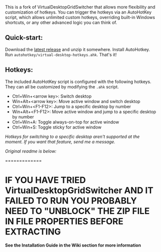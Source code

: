 This is a fork of VirtualDesktopGridSwitcher that allows more flexibility and customization of hotkeys.  You can trigger the hotkeys via an AutoHotKey script, which allows
unlimited custom hotkeys, overriding built-in Windows shortcuts, or any other advanced logic you can think of.

## Quick-start:

Download the [latest release](https://github.com/cspotcode/virtual-desktop-grid-switcher/releases/) and unzip it somewhere.  Install AutoHotkey.  Run `autohotkey/virtual-desktop-hotkeys.ahk`.  That's it!

## Hotkeys:

The included AutoHotKey script is configured with the following hotkeys.  They can all be customized by modifying the `.ahk` script.

* Ctrl+Win+&lt;arrow key>: Switch desktop
* Win+Alt+&lt;arrow key>: Move active window and switch desktop
* Ctrl+Win+&lt;F1-F12>: Jump to a specific desktop by number
* Win+Alt+&lt;F1-F12>: Move active window and jump to a specific desktop by number
* Ctrl+Win+A: Toggle always-on-top for active window
* Ctrl+Win+S: Toggle sticky for active window

*Hotkeys for switching to a specific desktop aren't supported at the moment.  If you want that feature, send me a message.*

*Original readme is below:*

=============

# **IF YOU HAVE TRIED VirtualDesktopGridSwitcher AND IT FAILED TO RUN YOU PROBABLY NEED TO "UNBLOCK" THE ZIP FILE IN FILE PROPERTIES BEFORE EXTRACTING**
**See the Installation Guide in the Wiki section for more information**

